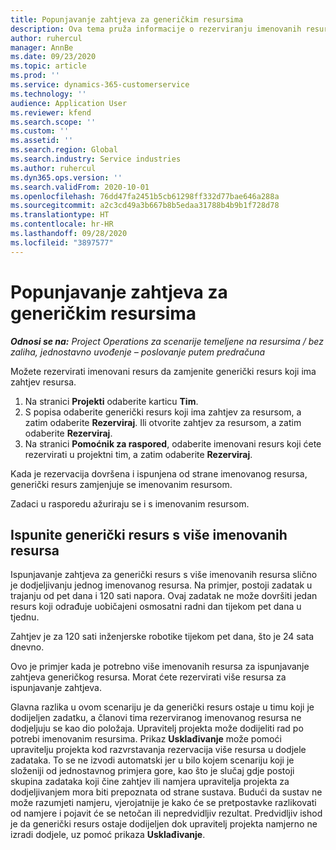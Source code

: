 ```yaml
---
title: Popunjavanje zahtjeva za generičkim resursima
description: Ova tema pruža informacije o rezerviranju imenovanih resursa za generički zahtjev resursa.
author: ruhercul
manager: AnnBe
ms.date: 09/23/2020
ms.topic: article
ms.prod: ''
ms.service: dynamics-365-customerservice
ms.technology: ''
audience: Application User
ms.reviewer: kfend
ms.search.scope: ''
ms.custom: ''
ms.assetid: ''
ms.search.region: Global
ms.search.industry: Service industries
ms.author: ruhercul
ms.dyn365.ops.version: ''
ms.search.validFrom: 2020-10-01
ms.openlocfilehash: 76dd47fa2451b5cb61298ff332d77bae646a288a
ms.sourcegitcommit: a2c3cd49a3b667b8b5edaa31788b4b9b1f728d78
ms.translationtype: HT
ms.contentlocale: hr-HR
ms.lasthandoff: 09/28/2020
ms.locfileid: "3897577"
---
```

# <a name="generic-resource-requirement-fulfillment"></a>Popunjavanje zahtjeva za generičkim resursima

_**Odnosi se na:** Project Operations za scenarije temeljene na resursima / bez zaliha, jednostavno uvođenje – poslovanje putem predračuna_

Možete rezervirati imenovani resurs da zamjenite generički resurs koji ima zahtjev resursa.

1. Na stranici **Projekti** odaberite karticu **Tim**.
2. S popisa odaberite generički resurs koji ima zahtjev za resursom, a zatim odaberite **Rezerviraj**. Ili otvorite zahtjev za resursom, a zatim odaberite **Rezerviraj**.
3. Na stranici **Pomoćnik za raspored**, odaberite imenovani resurs koji ćete rezervirati u projektni tim, a zatim odaberite **Rezerviraj**.

Kada je rezervacija dovršena i ispunjena od strane imenovanog resursa, generički resurs zamjenjuje se imenovanim resursom.

Zadaci u rasporedu ažuriraju se i s imenovanim resursom.

## <a name="fulfill-a-generic-resource-with-multiple-named-resources"></a>Ispunite generički resurs s više imenovanih resursa
Ispunjavanje zahtjeva za generički resurs s više imenovanih resursa slično je dodjeljivanju jednog imenovanog resursa. Na primjer, postoji zadatak u trajanju od pet dana i 120 sati napora. Ovaj zadatak ne može dovršiti jedan resurs koji odrađuje uobičajeni osmosatni radni dan tijekom pet dana u tjednu. 

Zahtjev je za 120 sati inženjerske robotike tijekom pet dana, što je 24 sata dnevno.

Ovo je primjer kada je potrebno više imenovanih resursa za ispunjavanje zahtjeva generičkog resursa. Morat ćete rezervirati više resursa za ispunjavanje zahtjeva.

Glavna razlika u ovom scenariju je da generički resurs ostaje u timu koji je dodijeljen zadatku, a članovi tima rezerviranog imenovanog resursa ne dodjeljuju se kao dio položaja. Upravitelj projekta može dodijeliti rad po potrebi imenovanim resursima. Prikaz **Usklađivanje** može pomoći upravitelju projekta kod razvrstavanja rezervacija više resursa u dodjele zadataka. To se ne izvodi automatski jer u bilo kojem scenariju koji je složeniji od jednostavnog primjera gore, kao što je slučaj gdje postoji skupina zadataka koji čine zahtjev ili namjera upravitelja projekta za dodjeljivanjem mora biti prepoznata od strane sustava. Budući da sustav ne može razumjeti namjeru, vjerojatnije je kako će se pretpostavke razlikovati od namjere i pojavit će se netočan ili nepredvidljiv rezultat. Predvidljiv ishod je da generički resurs ostaje dodijeljen dok upravitelj projekta namjerno ne izradi dodjele, uz pomoć prikaza **Usklađivanje**.



